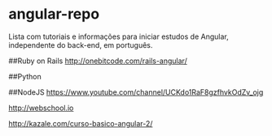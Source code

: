 # angular-repo
Lista com tutoriais e informações para iniciar estudos de Angular, independente do back-end, em português. 

##Ruby on Rails
http://onebitcode.com/rails-angular/

##Python


##NodeJS
https://www.youtube.com/channel/UCKdo1RaF8gzfhvkOdZv_ojg

http://webschool.io

http://kazale.com/curso-basico-angular-2/


